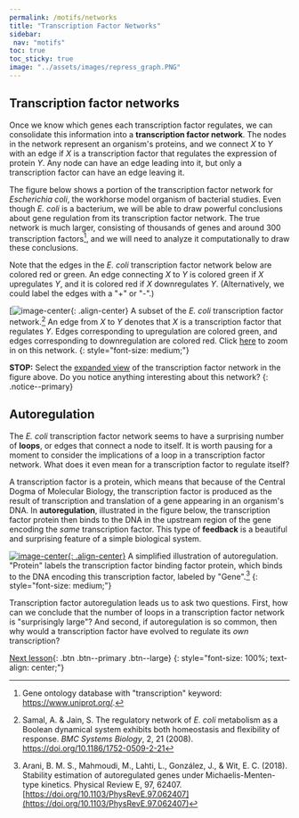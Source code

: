 ```yaml
---
permalink: /motifs/networks
title: "Transcription Factor Networks"
sidebar:
 nav: "motifs"
toc: true
toc_sticky: true
image: "../assets/images/repress_graph.PNG"
---
```


## Transcription factor networks

Once we know which genes each transcription factor regulates, we can consolidate this information into a **transcription factor network**. The nodes in the network represent an organism's proteins, and we connect *X* to *Y* with an edge if *X* is a transcription factor that regulates the expression of protein *Y*.  Any node can have an edge leading into it, but only a transcription factor can have an edge leaving it.

The figure below shows a portion of the transcription factor network for *Escherichia coli*, the workhorse model organism of bacterial studies. Even though *E. coli* is a bacterium, we will be able to draw powerful conclusions about gene regulation from its transcription factor network. The true network is much larger, consisting of thousands of genes and around 300 transcription factors[^tfNumber], and we will need to analyze it computationally to draw these conclusions.

Note that the edges in the *E. coli* transcription factor network below are colored red or green. An edge connecting *X* to *Y* is colored green if *X* upregulates *Y*, and it is colored red if *X* downregulates *Y*. (Alternatively, we could label the edges with a "+" or "-".)

[![image-center](../assets/images/600px/e_coli_tf_network.jpeg){: .align-center}
A subset of the *E. coli* transcription factor network.[^eColiNetwork] An edge from *X* to *Y* denotes that *X* is a transcription factor that regulates *Y*. Edges corresponding to upregulation are colored green, and edges corresponding to downregulation are colored red. Click [here](../downloads/e_coli_tf_network.jpeg) to zoom in on this network.
{: style="font-size: medium;"}

**STOP:** Select the [expanded view](../downloads/e_coli_tf_network.jpeg) of the transcription factor network in the figure above. Do you notice anything interesting about this network?
{: .notice--primary}

## Autoregulation

The *E. coli* transcription factor network seems to have a surprising number of **loops**, or edges that connect a node to itself. It is worth pausing for a moment to consider the implications of a loop in a transcription factor network. What does it even mean for a transcription factor to regulate itself?

A transcription factor is a protein, which means that because of the Central Dogma of Molecular Biology, the transcription factor is produced as the result of transcription and translation of a gene appearing in an organism's DNA. In **autoregulation**, illustrated in the figure below, the transcription factor protein then binds to the DNA in the upstream region of the gene encoding the *same* transcription factor. This type of **feedback** is a beautiful and surprising feature of a simple biological system.

[![image-center](../assets/images/600px/autoregulation_example.png){: .align-center}](../assets/images/autoregulation_example.png)
A simplified illustration of autoregulation. "Protein" labels the transcription factor binding factor protein, which binds to the DNA encoding this transcription factor, labeled by "Gene".[^auto]
{: style="font-size: medium;"}

Transcription factor autoregulation leads us to ask two questions. First, how can we conclude that the number of loops in a transcription factor network is "surprisingly large"? And second, if autoregulation is so common, then why would a transcription factor have evolved to regulate its *own* transcription?

[Next lesson](finding){: .btn .btn--primary .btn--large}
{: style="font-size: 100%; text-align: center;"}

[^scNetwork]: Lee, T. I., Rinaldi, N. J., Robert, F., Odom, D. T., Bar-Joseph, Z., Gerber, G. K., … Young, R. A. (2002). Transcriptional regulatory networks in Saccharomyces cerevisiae. Science, 298(5594), 799–804. https://doi.org/10.1126/science.1075090

[^eColiNetwork]: Samal, A. & Jain, S. The regulatory network of *E. coli* metabolism as a Boolean dynamical system exhibits both homeostasis and flexibility of response. *BMC Systems Biology*,  2, 21 (2008). https://doi.org/10.1186/1752-0509-2-21

[^auto]: Arani, B. M. S., Mahmoudi, M., Lahti, L., González, J., & Wit, E. C. (2018). Stability estimation of autoregulated genes under Michaelis-Menten-type kinetics. Physical Review E, 97, 62407. [https://doi.org/10.1103/PhysRevE.97.062407](https://doi.org/10.1103/PhysRevE.97.062407)

[^tfNumber]: Gene ontology database with "transcription" keyword: https://www.uniprot.org/.
